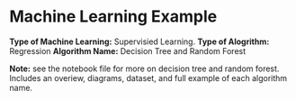 # Machine Learning Example
<b>Type of Machine Learning:</b> Supervisied Learning.
<b>Type of Alogrithm:</b>  Regression
<b>Algorithm Name:</b>  Decision Tree and Random Forest

<b>Note:</b>  see the notebook file for more on decision tree and random forest. Includes an overiew, diagrams, dataset, and full example of each algorithm name.
